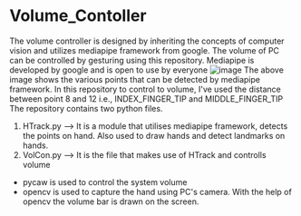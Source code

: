 # Volume_Contoller
The volume controller is designed by inheriting the concepts of computer vision and utilizes mediapipe framework from google.
The volume of PC can be controlled by gesturing using this repository.
Mediapipe is developed by google and is open to use by everyone
![image](https://github.com/SrinadhVura/Volume_Contoller/assets/83588454/754fdb4a-da41-45a1-be47-bd1db1c243cb)
The above image shows the various points that can be detected by mediapipe framework. In this repository to control to volume, I've used the distance between point 8 and 12 i.e., INDEX_FINGER_TIP and MIDDLE_FINGER_TIP
The repository contains two python files.
1. HTrack.py --> It is a module that utilises mediapipe framework, detects the points on hand. Also used to draw hands and detect landmarks on hands.
2. VolCon.py --> It is the file that makes use of HTrack and controlls volume
* pycaw is used to control the system volume
* opencv is used to capture the hand using PC's camera. With the help of opencv the volume bar is drawn on the screen.
